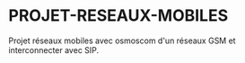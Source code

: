# PROJET-RESEAUX-MOBILES
Projet réseaux mobiles avec osmoscom d'un réseaux GSM et interconnecter avec SIP.
